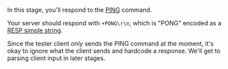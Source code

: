 In this stage, you'll respond to the
[PING](https://redis.io/commands/ping) command.

Your server should respond with `+PONG\r\n`, which is "PONG" encoded as a [RESP simple string](https://redis.io/docs/reference/protocol-spec/#resp-simple-strings).

Since the tester client _only_ sends the PING command at the moment, it's okay to
ignore what the client sends and hardcode a response. We'll get to parsing
client input in later stages.
